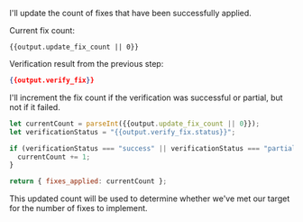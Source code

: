 I'll update the count of fixes that have been successfully applied.

Current fix count: 
```
{{output.update_fix_count || 0}}
```

Verification result from the previous step:
```json
{{output.verify_fix}}
```

I'll increment the fix count if the verification was successful or partial, but not if it failed.

```javascript
let currentCount = parseInt({{output.update_fix_count || 0}});
let verificationStatus = "{{output.verify_fix.status}}";

if (verificationStatus === "success" || verificationStatus === "partial") {
  currentCount += 1;
}

return { fixes_applied: currentCount };
```

This updated count will be used to determine whether we've met our target for the number of fixes to implement.
